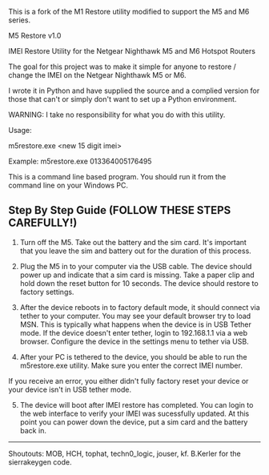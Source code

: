This is a fork of the M1 Restore utility modified to support the M5 and M6 series.

M5 Restore v1.0

IMEI Restore Utility for the Netgear Nighthawk M5 and M6 Hotspot Routers

The goal for this project was to make it simple for anyone to restore / change
the IMEI on the Netgear Nighthawk M5 or M6.

I wrote it in Python and have supplied the source and a complied version
for those that can't or simply don't want to set up a Python environment.

WARNING: I take no responsibility for what you do with this utility.

Usage:

m5restore.exe <new 15 digit imei>

Example: m5restore.exe 013364005176495

This is a command line based program. You should run it from the command line
on your Windows PC.

Step By Step Guide (FOLLOW THESE STEPS CAREFULLY!)
-----------------------------------------------------------------------------
1) Turn off the M5. Take out the battery and the sim card. It's important
that you leave the sim and battery out for the duration of this process.

2) Plug the M5 in to your computer via the USB cable. The device should power
up and indicate that a sim card is missing. Take a paper clip and hold down
the reset button for 10 seconds. The device should restore to factory settings.

3) After the device reboots in to factory default mode, it should connect via
tether to your computer. You may see your default browser try to load MSN. This
is typically what happens when the device is in USB Tether mode. If the
device doesn't enter tether, login to 192.168.1.1 via a web browser. Configure 
the device in the settings menu to tether via USB.

4) After your PC is tethered to the device, you should be able to run the
m5restore.exe utility. Make sure you enter the correct IMEI number.

If you receive an error, you either didn't fully factory reset your device or
your device isn't in USB tether mode.

5) The device will boot after IMEI restore has completed. You can login to
the web interface to verify your IMEI was sucessfully updated. At this point
you can power down the device, put a sim card and the battery back in.
-----------------------------------------------------------------------------
Shoutouts: MOB, HCH, tophat, techn0_logic, jouser, kf.
B.Kerler for the sierrakeygen code.
